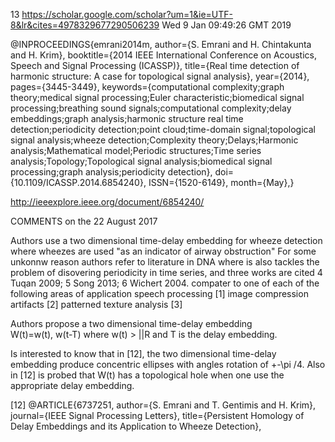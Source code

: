 13
https://scholar.google.com/scholar?um=1&ie=UTF-8&lr&cites=4978329677290506239
Wed  9 Jan 09:49:26 GMT 2019


@INPROCEEDINGS{emrani2014m,
author={S. Emrani and H. Chintakunta and H. Krim},
booktitle={2014 IEEE International Conference on Acoustics, Speech and Signal Processing (ICASSP)},
title={Real time detection of harmonic structure: A case for topological signal analysis},
year={2014},
pages={3445-3449},
keywords={computational complexity;graph theory;medical signal processing;Euler characteristic;biomedical signal processing;breathing sound signals;computational complexity;delay embeddings;graph analysis;harmonic structure real time detection;periodicity detection;point cloud;time-domain signal;topological signal analysis;wheeze detection;Complexity theory;Delays;Harmonic analysis;Mathematical model;Periodic structures;Time series analysis;Topology;Topological signal analysis;biomedical signal processing;graph analysis;periodicity detection},
doi={10.1109/ICASSP.2014.6854240},
ISSN={1520-6149},
month={May},}


http://ieeexplore.ieee.org/document/6854240/


COMMENTS on the 22 August 2017

Authors use a two dimensional time-delay embedding for wheeze detection
where wheezes are used "as an indicator of airway obstruction"
For some unkonnw reason authors refer to literature in DNA where is also
tackles the problem of disovering periodicity in time series, and three
works are cited
4 Tuqan 2009; 5 Song 2013; 6 Wichert 2004.
compater to one of each of the following areas of application
speech processing [1]
image compression artifacts [2]
patterned texture analysis [3]




Authors propose a two dimensional time-delay embedding  
W(t)=w(t), w(t-T)
where w(t) > ||R and T is the delay embedding.

Is interested to know that in [12], the two dimensional time-delay embedding
produce concentric ellipses with angles rotation of +-\pi /4.
Also in [12] is probed that W(t) has a topological hole when
one use the appropriate delay embedding.



[12] @ARTICLE{6737251,
author={S. Emrani and T. Gentimis and H. Krim},
journal={IEEE Signal Processing Letters},
title={Persistent Homology of Delay Embeddings and its Application to Wheeze Detection},
